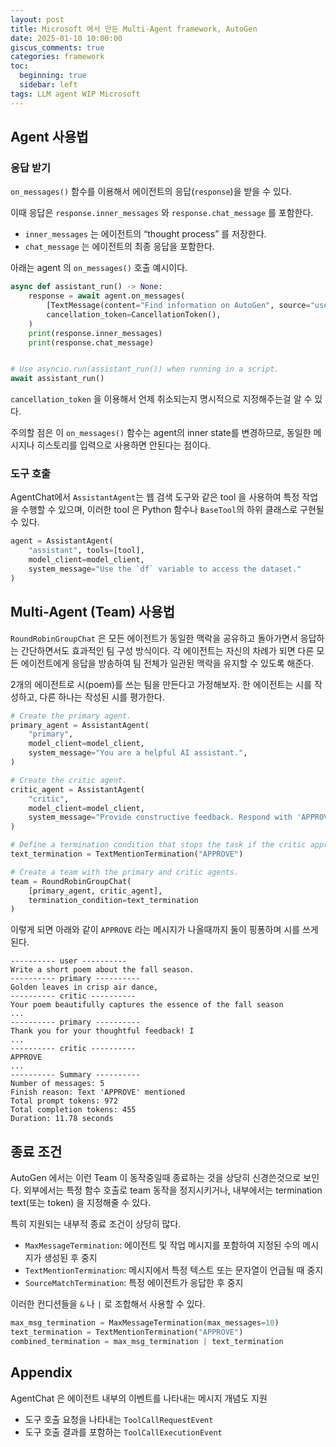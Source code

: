 ```yaml
---
layout: post
title: Microsoft 에서 만든 Multi-Agent framework, AutoGen
date: 2025-01-10 10:00:00
giscus_comments: true
categories: framework
toc:
  beginning: true
  sidebar: left
tags: LLM agent WIP Microsoft
---
```


## Agent 사용법

### 응답 받기

`on_messages()` 함수를 이용해서 에이전트의 응답(`response`)을 받을 수 있다.

이때 응답은 `response.inner_messages` 와 `response.chat_message` 를 포함한다.

- `inner_messages` 는 에이전트의 “thought process” 를 저장한다.
- `chat_message` 는 에이전트의 최종 응답을 포함한다.

아래는 agent 의 `on_messages()` 호출 예시이다.

```python
async def assistant_run() -> None:
    response = await agent.on_messages(
        [TextMessage(content="Find information on AutoGen", source="user")],
        cancellation_token=CancellationToken(),
    )
    print(response.inner_messages)
    print(response.chat_message)


# Use asyncio.run(assistant_run()) when running in a script.
await assistant_run()
```

`cancellation_token` 을 이용해서 언제 취소되는지 명시적으로 지정해주는걸 알 수 있다.

주의할 점은 이 `on_messages()` 함수는 agent의 inner state를 변경하므로, 동일한 메시지나 히스토리를 입력으로 사용하면 안된다는 점이다.


### 도구 호출

AgentChat에서 `AssistantAgent`는 웹 검색 도구와 같은 tool 을 사용하여 특정 작업을 수행할 수 있으며, 이러한 tool 은 Python 함수나 `BaseTool`의 하위 클래스로 구현될 수 있다.

```python
agent = AssistantAgent(
    "assistant", tools=[tool], 
    model_client=model_client, 
    system_message="Use the `df` variable to access the dataset."
)
```

## Multi-Agent (Team) 사용법

`RoundRobinGroupChat` 은 모든 에이전트가 동일한 맥락을 공유하고 돌아가면서 응답하는 간단하면서도 효과적인 팀 구성 방식이다. 각 에이전트는 자신의 차례가 되면 다른 모든 에이전트에게 응답을 방송하여 팀 전체가 일관된 맥락을 유지할 수 있도록 해준다.

2개의 에이전트로 시(poem)를 쓰는 팀을 만든다고 가정해보자. 한 에이전트는 시를 작성하고, 다른 하나는 작성된 시를 평가한다.

```python
# Create the primary agent.
primary_agent = AssistantAgent(
    "primary",
    model_client=model_client,
    system_message="You are a helpful AI assistant.",
)

# Create the critic agent.
critic_agent = AssistantAgent(
    "critic",
    model_client=model_client,
    system_message="Provide constructive feedback. Respond with 'APPROVE' to when your feedbacks are addressed.",
)

# Define a termination condition that stops the task if the critic approves.
text_termination = TextMentionTermination("APPROVE")

# Create a team with the primary and critic agents.
team = RoundRobinGroupChat(
    [primary_agent, critic_agent], 
    termination_condition=text_termination
)
```

이렇게 되면 아래와 같이 `APPROVE` 라는 메시지가 나올때까지 둘이 핑퐁하며 시를 쓰게 된다.

```
---------- user ----------
Write a short poem about the fall season.
---------- primary ----------
Golden leaves in crisp air dance,  
---------- critic ----------
Your poem beautifully captures the essence of the fall season
...
---------- primary ----------
Thank you for your thoughtful feedback! I
...
---------- critic ----------
APPROVE
...
---------- Summary ----------
Number of messages: 5
Finish reason: Text 'APPROVE' mentioned
Total prompt tokens: 972
Total completion tokens: 455
Duration: 11.78 seconds
```

## 종료 조건

AutoGen 에서는 이런 Team 이 동작중일때 종료하는 것을 상당히 신경쓴것으로 보인다. 외부에서는 특정 함수 호출로 team 동작을 정지시키거나, 내부에서는 termination text(또는 token) 을 지정해줄 수 있다. 

특히 지원되는 내부적 종료 조건이 상당히 많다.

- `MaxMessageTermination`: 에이전트 및 작업 메시지를 포함하여 지정된 수의 메시지가 생성된 후 중지
- `TextMentionTermination`: 메시지에서 특정 텍스트 또는 문자열이 언급될 때 중지
- `SourceMatchTermination`: 특정 에이전트가 응답한 후 중지

이러한 컨디션들을 `&` 나 `|` 로 조합해서 사용할 수 있다.

```python
max_msg_termination = MaxMessageTermination(max_messages=10)
text_termination = TextMentionTermination("APPROVE")
combined_termination = max_msg_termination | text_termination
```

## Appendix

AgentChat 은 에이전트 내부의 이벤트를 나타내는 메시지 개념도 지원

- 도구 호출 요청을 나타내는 `ToolCallRequestEvent`
- 도구 호출 결과를 포함하는 `ToolCallExecutionEvent`
